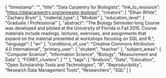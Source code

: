 {
    "timestamp": "",
    "title": "Data Carpentry for Biologists",
    "link_to_resource": "https://datacarpentry.org/semester-biology/",
    "creators": [
        "Ethan White",
        "Zachary Brym"
    ],
    "material_type": [
        "Module"
    ],
    "education_level": [
        "Graduate / Professional"
    ],
    "abstract": "The Biology Semester-long Course was developed and piloted at the University of Florida in Fall 2015. Course materials include readings, lectures, exercises, and assignments that expand on the material presented at workshops focusing on SQL and R.",
    "language": [
        "en"
    ],
    "conditions_of_use": "Creative Commons Attribution 4.0 International",
    "primary_user": [
        "student",
        "teacher"
    ],
    "subject_areas": [
        "Computer Science",
        "Information Science",
        "Biology",
        "Measurement and Data"
    ],
    "FORRT_clusters": [
        ""
    ],
    "tags": [
        "Analysis",
        "Data",
        "Education",
        "Open Scholarship Tools and Technologies",
        "R",
        "Reproducibility",
        "Research Data Management Tools",
        "Researchers",
        "SQL"
    ]
}